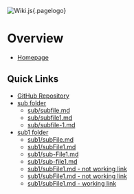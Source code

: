 <!-- TITLE: Home -->
<!-- SUBTITLE: A quick summary of Home -->

![Wiki.js](/uploads/logo.png "Logo"){.pagelogo}
# Overview
- [Homepage](https://35.157.71.111/home)

## Quick Links
- [GitHub Repository](https://github.com/leszekszczepanski/wiki_js)
- [sub folder](/sub)
	- [sub/subfile.md](/sub/subfile)
	- [sub/subfile1.md](/sub/subfile1)
	- [sub/subfile-1.md](/sub/subfile-1)
- [sub1 folder](/sub1)
	- [sub1/subFile.md](/sub1/subFile)
	- [sub1/subFile1.md](/sub1/subFile1)
	- [sub1/sub-File1.md](/sub1/sub-File1)
	- [sub1/sub-file1.md](/sub1/sub-file1)
	- [sub1/subFile1.md - not working link](https://35.157.71.111/sub1/subFile1)
	- [sub1/subFile1.md - not working link](https://35.157.71.111:3000/sub1/subFile1)
	- [sub1/subFile1.md - working link](https://35.157.71.111:443/sub1/subFile1)